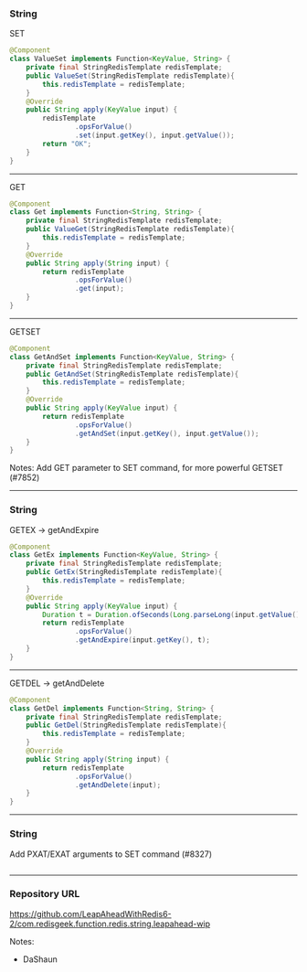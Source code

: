 ### String

SET

```java
@Component
class ValueSet implements Function<KeyValue, String> {
	private final StringRedisTemplate redisTemplate;
	public ValueSet(StringRedisTemplate redisTemplate){
		this.redisTemplate = redisTemplate;
	}
	@Override
	public String apply(KeyValue input) {
		redisTemplate
				.opsForValue()
				.set(input.getKey(), input.getValue());
		return "OK";
	}
}
```
---

GET

```java
@Component
class Get implements Function<String, String> {
	private final StringRedisTemplate redisTemplate;
	public ValueGet(StringRedisTemplate redisTemplate){
		this.redisTemplate = redisTemplate;
	}
	@Override
	public String apply(String input) {
		return redisTemplate
                .opsForValue()
                .get(input);
	}
}
```

---
GETSET

```java
@Component
class GetAndSet implements Function<KeyValue, String> {
	private final StringRedisTemplate redisTemplate;
	public GetAndSet(StringRedisTemplate redisTemplate){
		this.redisTemplate = redisTemplate;
	}
	@Override
	public String apply(KeyValue input) {
		return redisTemplate
				.opsForValue()
				.getAndSet(input.getKey(), input.getValue());
	}
}
```

Notes:
Add GET parameter to SET command, for more powerful GETSET (#7852)

---
### String

GETEX -> getAndExpire

```java
@Component
class GetEx implements Function<KeyValue, String> {
	private final StringRedisTemplate redisTemplate;
	public GetEx(StringRedisTemplate redisTemplate){
		this.redisTemplate = redisTemplate;
	}
	@Override
	public String apply(KeyValue input) {
		Duration t = Duration.ofSeconds(Long.parseLong(input.getValue()));
		return redisTemplate
				.opsForValue()
				.getAndExpire(input.getKey(), t);
	}
}
```

---

GETDEL -> getAndDelete

```java
@Component
class GetDel implements Function<String, String> {
	private final StringRedisTemplate redisTemplate;
	public GetDel(StringRedisTemplate redisTemplate){
		this.redisTemplate = redisTemplate;
	}
	@Override
	public String apply(String input) {
		return redisTemplate
				.opsForValue()
				.getAndDelete(input);
	}
}
```

---
### String

Add PXAT/EXAT arguments to SET command (#8327)


```java

```

---
### Repository URL

https://github.com/LeapAheadWithRedis6-2/com.redisgeek.function.redis.string.leapahead-wip

Notes:
- DaShaun
